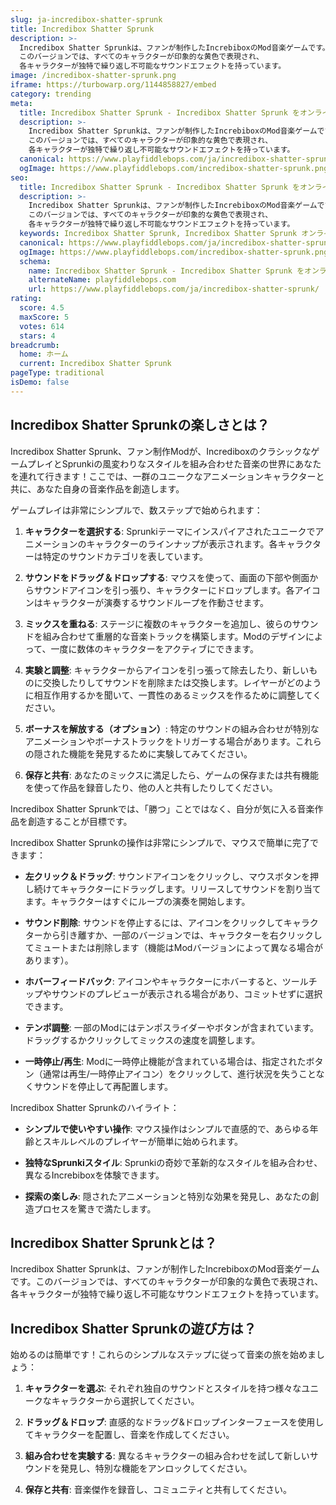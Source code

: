 ```yaml
---
slug: ja-incredibox-shatter-sprunk
title: Incredibox Shatter Sprunk
description: >-
  Incredibox Shatter Sprunkは、ファンが制作したIncrebiboxのMod音楽ゲームです。
  このバージョンでは、すべてのキャラクターが印象的な黄色で表現され、
  各キャラクターが独特で繰り返し不可能なサウンドエフェクトを持っています。
image: /incredibox-shatter-sprunk.png
iframe: https://turbowarp.org/1144858827/embed
category: trending
meta:
  title: Incredibox Shatter Sprunk - Incredibox Shatter Sprunk をオンラインでプレイ
  description: >-
    Incredibox Shatter Sprunkは、ファンが制作したIncrebiboxのMod音楽ゲームです。
    このバージョンでは、すべてのキャラクターが印象的な黄色で表現され、
    各キャラクターが独特で繰り返し不可能なサウンドエフェクトを持っています。
  canonical: https://www.playfiddlebops.com/ja/incredibox-shatter-sprunk/
  ogImage: https://www.playfiddlebops.com/incredibox-shatter-sprunk.png
seo:
  title: Incredibox Shatter Sprunk - Incredibox Shatter Sprunk をオンラインでプレイ
  description: >-
    Incredibox Shatter Sprunkは、ファンが制作したIncrebiboxのMod音楽ゲームです。
    このバージョンでは、すべてのキャラクターが印象的な黄色で表現され、
    各キャラクターが独特で繰り返し不可能なサウンドエフェクトを持っています。
  keywords: Incredibox Shatter Sprunk, Incredibox Shatter Sprunk オンライン, 音楽ゲーム
  canonical: https://www.playfiddlebops.com/ja/incredibox-shatter-sprunk/
  ogImage: https://www.playfiddlebops.com/incredibox-shatter-sprunk.png
  schema:
    name: Incredibox Shatter Sprunk - Incredibox Shatter Sprunk をオンラインでプレイ
    alternateName: playfiddlebops.com
    url: https://www.playfiddlebops.com/ja/incredibox-shatter-sprunk/
rating:
  score: 4.5
  maxScore: 5
  votes: 614
  stars: 4
breadcrumb:
  home: ホーム
  current: Incredibox Shatter Sprunk
pageType: traditional
isDemo: false
---
```


## Incredibox Shatter Sprunkの楽しさとは？

Incredibox Shatter Sprunk、ファン制作Modが、IncrediboxのクラシックなゲームプレイとSprunkiの風変わりなスタイルを組み合わせた音楽の世界にあなたを連れて行きます！ここでは、一群のユニークなアニメーションキャラクターと共に、あなた自身の音楽作品を創造します。

ゲームプレイは非常にシンプルで、数ステップで始められます：

1. **キャラクターを選択する**: Sprunkiテーマにインスパイアされたユニークでアニメーションのキャラクターのラインナップが表示されます。各キャラクターは特定のサウンドカテゴリを表しています。

1. **サウンドをドラッグ＆ドロップする**: マウスを使って、画面の下部や側面からサウンドアイコンを引っ張り、キャラクターにドロップします。各アイコンはキャラクターが演奏するサウンドループを作動させます。

1. **ミックスを重ねる**: ステージに複数のキャラクターを追加し、彼らのサウンドを組み合わせて重層的な音楽トラックを構築します。Modのデザインによって、一度に数体のキャラクターをアクティブにできます。

1. **実験と調整**: キャラクターからアイコンを引っ張って除去したり、新しいものに交換したりしてサウンドを削除または交換します。レイヤーがどのように相互作用するかを聞いて、一貫性のあるミックスを作るために調整してください。

1. **ボーナスを解放する（オプション）**: 特定のサウンドの組み合わせが特別なアニメーションやボーナストラックをトリガーする場合があります。これらの隠された機能を発見するために実験してみてください。

1. **保存と共有**: あなたのミックスに満足したら、ゲームの保存または共有機能を使って作品を録音したり、他の人と共有したりしてください。

Incredibox Shatter Sprunkでは、「勝つ」ことではなく、自分が気に入る音楽作品を創造することが目標です。

Incredibox Shatter Sprunkの操作は非常にシンプルで、マウスで簡単に完了できます：

- **左クリック＆ドラッグ**: サウンドアイコンをクリックし、マウスボタンを押し続けてキャラクターにドラッグします。リリースしてサウンドを割り当てます。キャラクターはすぐにループの演奏を開始します。

- **サウンド削除**: サウンドを停止するには、アイコンをクリックしてキャラクターから引き離すか、一部のバージョンでは、キャラクターを右クリックしてミュートまたは削除します（機能はModバージョンによって異なる場合があります）。

- **ホバーフィードバック**: アイコンやキャラクターにホバーすると、ツールチップやサウンドのプレビューが表示される場合があり、コミットせずに選択できます。

- **テンポ調整**: 一部のModにはテンポスライダーやボタンが含まれています。ドラッグするかクリックしてミックスの速度を調整します。

- **一時停止/再生**: Modに一時停止機能が含まれている場合は、指定されたボタン（通常は再生/一時停止アイコン）をクリックして、進行状況を失うことなくサウンドを停止して再配置します。

Incredibox Shatter Sprunkのハイライト：

- **シンプルで使いやすい操作**: マウス操作はシンプルで直感的で、あらゆる年齢とスキルレベルのプレイヤーが簡単に始められます。

- **独特なSprunkiスタイル**: Sprunkiの奇妙で革新的なスタイルを組み合わせ、異なるIncrebiboxを体験できます。

- **探索の楽しみ**: 隠されたアニメーションと特別な効果を発見し、あなたの創造プロセスを驚きで満たします。

## Incredibox Shatter Sprunkとは？

Incredibox Shatter Sprunkは、ファンが制作したIncrebiboxのMod音楽ゲームです。このバージョンでは、すべてのキャラクターが印象的な黄色で表現され、各キャラクターが独特で繰り返し不可能なサウンドエフェクトを持っています。

## Incredibox Shatter Sprunkの遊び方は？

始めるのは簡単です！これらのシンプルなステップに従って音楽の旅を始めましょう：

1. **キャラクターを選ぶ**: それぞれ独自のサウンドとスタイルを持つ様々なユニークなキャラクターから選択してください。

1. **ドラッグ＆ドロップ**: 直感的なドラッグ&ドロップインターフェースを使用してキャラクターを配置し、音楽を作成してください。

1. **組み合わせを実験する**: 異なるキャラクターの組み合わせを試して新しいサウンドを発見し、特別な機能をアンロックしてください。

1. **保存と共有**: 音楽傑作を録音し、コミュニティと共有してください。